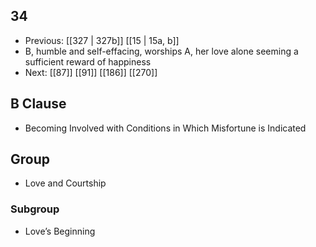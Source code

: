 ## 34
- Previous: [[327 | 327b]] [[15 | 15a, b]] 
- B, humble and self-effacing, worships A, her love alone seeming a sufficient reward of happiness
- Next: [[87]] [[91]] [[186]] [[270]] 

## B Clause
- Becoming Involved with Conditions in Which Misfortune is Indicated

## Group
- Love and Courtship

### Subgroup
- Love’s Beginning

